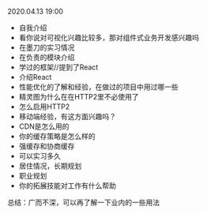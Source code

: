 


 2020.04.13 19:00
 
 
- 自我介绍
- 看你说对可视化兴趣比较多，那对组件式业务开发感兴趣吗
- 在墨刀的实习情况
- 在负责的模块介绍
- 学过的框架//提到了React
- 介绍React
- 性能优化的了解和经验，在做过的项目中用过哪一些
- 精灵图为什么在在HTTP2里不必使用了
- 怎么启用HTTP2
- 移动端经验，有这方面兴趣吗？
- CDN是怎么用的
- 你的缓存策略是怎么样的
- 强缓存和协商缓存
- 可以实习多久
- 居住情况，长期规划
- 职业规划
- 你的拓展技能对工作有什么帮助


总结：广而不深，可以再了解一下业内的一些用法
